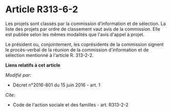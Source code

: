 # Article R313-6-2

Les projets sont classés par la commission d'information et de sélection. La liste des projets par ordre de classement vaut
avis de la commission. Elle est publiée selon les mêmes modalités que l'avis d'appel à projet. 

Le président ou, conjointement, les coprésidents de la commission signent le procès-verbal de la réunion de la commission
d'information et de sélection mentionné à l'article R. 313-2-2.

**Liens relatifs à cet article**

_Modifié par_:

  - Décret n°2016-801 du 15 juin 2016 - art. 1

_Cite_:

  - Code de l'action sociale et des familles - art. R313-2-2

